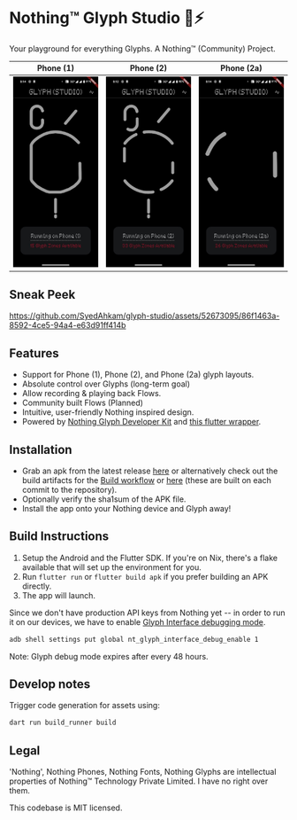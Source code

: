 # Nothing™ Glyph Studio 🔦⚡

Your playground for everything Glyphs. A Nothing™ (Community) Project.

| Phone (1)                          | Phone (2)                          | Phone (2a)                          |
|------------------------------------|------------------------------------|-------------------------------------|
| ![](assets/showcase/1-home.jpeg)   | ![](assets/showcase/2-home.jpeg)   | ![](assets/showcase/2a-home.jpeg)   |

## Sneak Peek

https://github.com/SyedAhkam/glyph-studio/assets/52673095/86f1463a-8592-4ce5-94a4-e63d91ff414b

## Features

- Support for Phone (1), Phone (2), and Phone (2a) glyph layouts.
- Absolute control over Glyphs (long-term goal)
- Allow recording & playing back Flows.
- Community built Flows (Planned)
- Intuitive, user-friendly Nothing inspired design.
- Powered by [Nothing Glyph Developer Kit](https://github.com/Nothing-Developer-Programme/Glyph-Developer-Kit) and [this flutter wrapper](https://github.com/JayKay135/flutter-nothing-glyph-interface).

## Installation

- Grab an apk from the latest release [here](https://github.com/SyedAhkam/glyph-studio/releases/latest) or alternatively check out the build artifacts for the [Build workflow](https://github.com/SyedAhkam/glyph-studio/actions/workflows/build.yml) or [here](https://nightly.link/SyedAhkam/glyph-studio/workflows/build/master?preview) (these are built on each commit to the repository).
- Optionally verify the sha1sum of the APK file.
- Install the app onto your Nothing device and Glyph away!

## Build Instructions

1. Setup the Android and the Flutter SDK. If you're on Nix, there's a flake available that will set up the environment for you.
2. Run `flutter run` or `flutter build apk` if you prefer building an APK directly.
3. The app will launch.

Since we don't have production API keys from Nothing yet -- in order to run it on our devices, we have to enable [Glyph Interface debugging mode](https://github.com/Nothing-Developer-Programme/Glyph-Developer-Kit?tab=readme-ov-file#setup-instructions).

``` sh
adb shell settings put global nt_glyph_interface_debug_enable 1
```

Note: Glyph debug mode expires after every 48 hours. 

## Develop notes

Trigger code generation for assets using:

``` sh
dart run build_runner build
```


## Legal

'Nothing', Nothing Phones, Nothing Fonts, Nothing Glyphs are intellectual properties of Nothing™ Technology Private Limited. I have no right over them.

This codebase is MIT licensed.

